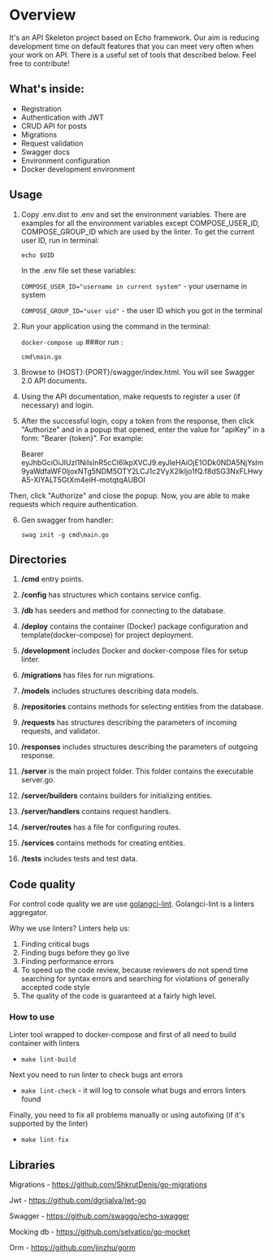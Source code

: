 # Overview
It's an API Skeleton project based on Echo framework.
Our aim is reducing development time on default features that you can meet very often when your work on API.
There is a useful set of tools that described below. Feel free to contribute!

## What's inside:

- Registration
- Authentication with JWT
- CRUD API for posts
- Migrations
- Request validation
- Swagger docs
- Environment configuration
- Docker development environment

## Usage
1. Copy .env.dist to .env and set the environment variables. There are examples for all the environment variables except COMPOSE_USER_ID, COMPOSE_GROUP_ID which are used by the linter. To get the current user ID, run in terminal:
    
    `echo $UID`
    
    In the .env file set these variables:

    `COMPOSE_USER_ID="username in current system"` - your username in system

    `COMPOSE_GROUP_ID="user uid"` - the user ID which you got in the terminal

2. Run your application using the command in the terminal:


    `docker-compose up`
   ###or run :
   

   `cmd\main.go`

3. Browse to {HOST}:{PORT}/swagger/index.html. You will see Swagger 2.0 API documents.
4. Using the API documentation, make requests to register a user (if necessary) and login.
5. After the successful login, copy a token from the response, then click "Authorize" and in a popup that opened, enter the value for "apiKey" in a form:
"Bearer {token}". For example:


    Bearer eyJhbGciOiJIUzI1NiIsInR5cCI6IkpXVCJ9.eyJleHAiOjE1ODk0NDA5NjYsIm9yaWdfaWF0IjoxNTg5NDM5OTY2LCJ1c2VyX2lkIjo1fQ.f8dSG3NxFLHwyA5-XIYALT5GtXm4eiH-motqtqAUBOI 

   
Then, click "Authorize" and close the popup.
Now, you are able to make requests which require authentication.

6. Gen swagger from handler:
   
   `swag init -g cmd\main.go`


## Directories
1. **/cmd** entry points.

2. **/config** has structures which contains service config.

3. **/db** has seeders and method for connecting to the database.

4. **/deploy** contains the container (Docker) package configuration and template(docker-compose) for project deployment.

5. **/development** includes Docker and docker-compose files for setup linter.

6. **/migrations** has files for run migrations.

7. **/models** includes structures describing data models.

8. **/repositories** contains methods for selecting entities from the database.

9. **/requests** has structures describing the parameters of incoming requests, and validator.

10. **/responses** includes structures describing the parameters of outgoing response.

11. **/server** is the main project folder. This folder contains the executable server.go.

12. **/server/builders** contains builders for initializing entities.

13. **/server/handlers** contains request handlers.

14. **/server/routes** has a file for configuring routes.

15. **/services** contains methods for creating entities.

16. **/tests**  includes tests and test data.

## Code quality
For control code quality we are use [golangci-lint](https://github.com/golangci/golangci-lint).
Golangci-lint is a linters aggregator.

Why we use linters? Linters help us:
1. Finding critical bugs
2. Finding bugs before they go live
3. Finding performance errors
4. To speed up the code review, because reviewers do not spend time searching for syntax errors and searching for
violations of generally accepted code style
5. The quality of the code is guaranteed at a fairly high level.

### How to use
Linter tool wrapped to docker-compose and first of all need to build container with linters

- `make lint-build`

Next you need to run linter to check bugs ant errors

- `make lint-check` - it will log to console what bugs and errors linters found

Finally, you need to fix all problems manually or using autofixing (if it's supported by the linter)

- `make lint-fix` 


## Libraries
Migrations - https://github.com/ShkrutDenis/go-migrations

Jwt - https://github.com/dgrijalva/jwt-go

Swagger - https://github.com/swaggo/echo-swagger

Mocking db - https://github.com/selvatico/go-mocket

Orm - https://github.com/jinzhu/gorm

